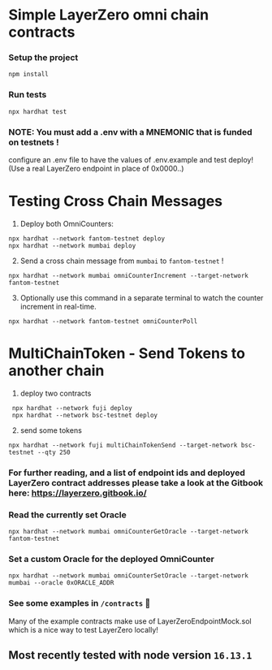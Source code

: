 # Simple LayerZero omni chain contracts

### Setup the project
```shell
npm install
```
 
 ### Run tests
```shell
npx hardhat test
```

### NOTE: You must add a .env with a MNEMONIC that is funded on testnets !
configure an .env file to have the values of .env.example and test deploy! (Use a real LayerZero endpoint in place of 0x0000..) 

# Testing Cross Chain Messages

1. Deploy both OmniCounters:

```
npx hardhat --network fantom-testnet deploy
npx hardhat --network mumbai deploy 
````

2. Send a cross chain message from `mumbai` to `fantom-testnet` !
```angular2html
npx hardhat --network mumbai omniCounterIncrement --target-network fantom-testnet
```


3. Optionally use this command in a separate terminal to watch the counter increment in real-time.
```
npx hardhat --network fantom-testnet omniCounterPoll    
```


# MultiChainToken - Send Tokens to another chain

1. deploy two contracts
```angular2html
 npx hardhat --network fuji deploy
 npx hardhat --network bsc-testnet deploy
```
2. send some tokens
```angular2html
npx hardhat --network fuji multiChainTokenSend --target-network bsc-testnet --qty 250
```

### For further reading, and a list of endpoint ids and deployed LayerZero contract addresses please take a look at the Gitbook here: https://layerzero.gitbook.io/


### Read the currently set Oracle
```npx hardhat --network mumbai omniCounterGetOracle --target-network fantom-testnet```

### Set a custom Oracle for the deployed OmniCounter
```npx hardhat --network mumbai omniCounterSetOracle --target-network mumbai --oracle 0xORACLE_ADDR```



### See some examples in `/contracts`  🙌

Many of the example contracts make use of LayerZeroEndpointMock.sol which is a nice way to test LayerZero locally!

## Most recently tested with node version `16.13.1` 


